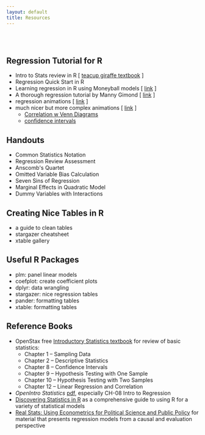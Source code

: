 ```yaml
---
layout: default
title: Resources
---
```


<div class = "uk-container uk-container-small">
  
<br><br>

## Regression Tutorial for R

* Intro to Stats review in R [ [teacup giraffe textbook](https://tinystats.github.io/teacups-giraffes-and-statistics/) ]
* Regression Quick Start in R 
* Learning regression in R using Moneyball models [ [link](https://towardsdatascience.com/linear-regression-moneyball-part-1-b93b3b9f5b53) ]
* A thorough regression tutorial by Manny Gimond [ [link](http://mgimond.github.io/Stats-in-R/regression.html) ]
* regression animations [ [link](https://github.com/lecy/regression-simulations) ]
* much nicer but more complex animations [ [link](https://rpsychologist.com/archives) ]
  - [Correlation w Venn Diagrams](https://rpsychologist.com/d3/correlation/)
  - [confidence intervals](https://rpsychologist.com/d3/CI/)

## Handouts 

* Common Statistics Notation 
* Regression Review Assessment 
* Anscomb's Quartet 
* Omitted Variable Bias Calculation 
* Seven Sins of Regression 
* Marginal Effects in Quadratic Model 
* Dummy Variables with Interactions 



## Creating Nice Tables in R

* a guide to clean tables
* stargazer cheatsheet
* xtable gallery 


## Useful R Packages

* plm: panel linear models 
* coefplot: create coefficient plots 
* dplyr: data wrangling 
* stargazer: nice regression tables 
* pander: formatting tables 
* xtable: formatting tables 


## Reference Books

* OpenStax free [Introductory Statistics textbook](https://cnx.org/contents/30189442-6998-4686-ac05-ed152b91b9de) for review of basic statistics:
  - Chapter 1 – Sampling Data
  - Chapter 2 – Descriptive Statistics
  - Chapter 8 – Confidence Intervals
  - Chapter 9 – Hypothesis Testing with One Sample
  - Chapter 10 – Hypothesis Testing with Two Samples
  - Chapter 12 – Linear Regression and Correlation
* *OpenIntro Statistics* [pdf](https://github.com/DS4PS/cpp-523-fall-2019/raw/master/pubs/openintro-statistics-sample.pdf), especially CH-08 Intro to Regression 
* [Discovering Statistics in R](https://www.amazon.com/Discovering-Statistics-Using-Andy-Field/dp/1446200469) as a comprehensive guide to using R for a variety of statistical models 
* [Real Stats: Using Econometrics for Political Science and Public Policy](https://www.amazon.com/Real-Stats-Econometrics-Political-Science/dp/0199981949) for material that presents regression models from a causal and evaluation perspective


 


</div>
<br><br><br>

